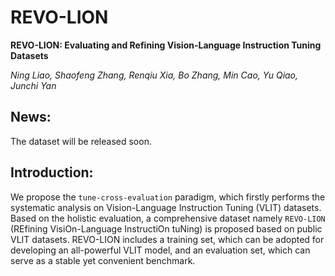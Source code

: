 # REVO-LION
**REVO-LION: Evaluating and Refining Vision-Language Instruction Tuning Datasets**

*Ning Liao, Shaofeng Zhang, Renqiu Xia, Bo Zhang, Min Cao, Yu Qiao, Junchi Yan*

## News:
The dataset will be released soon.

## Introduction:
We propose the ``tune-cross-evaluation`` paradigm, which firstly performs the systematic analysis on Vision-Language Instruction Tuning (VLIT) datasets. Based on the holistic evaluation, a comprehensive dataset namely ``REVO-LION`` (REfining VisiOn-Language InstructiOn tuNing) is proposed based on public VLIT datasets. REVO-LION includes a training set, which can be adopted for developing an all-powerful VLIT model, and an evaluation set, which can serve as a stable yet convenient benchmark.
